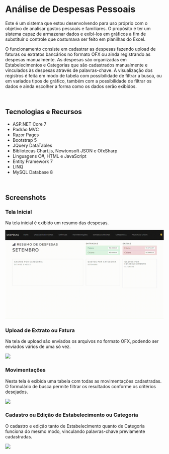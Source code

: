 # Análise de Despesas Pessoais
Este é um sistema que estou desenvolvendo para uso próprio com o objetivo de analisar gastos pessoais e familiares. O propósito é ter um sistema capaz de armazenar dados e exibí-los em gráficos a fim de substituir o controle que costumava ser feito em planilhas do Excel.

O funcionamento consiste em cadastrar as despesas fazendo upload de faturas ou extratos bancários no formato OFX ou ainda registrando as despesas manualmente. As despesas são organizadas em Estabelecimentos e Categorias que são cadastrados manualmente e vinculados às despesas através de palavras-chave. A visualização dos registros é feita em modo de tabela com possibilidade de filtrar a busca, ou em variados tipos de gráfico, também com a possibilidade de filtrar os dados e ainda escolher a forma como os dados serão exibidos.

<br/>

## Tecnologias e Recursos
<ul>
<li>ASP.NET Core 7</li>
<li>Padrão MVC</li>
<li>Razor Pages</li>
<li>Bootstrap 5</li>
<li>JQuery DataTables</li>
<li>Bibliotecas Chart.js, Newtonsoft JSON e OfxSharp</li>
<li>Linguagens C#, HTML e JavaScript</li>
<li>Entity Framework 7</li>
<li>LINQ</li>
<li>MySQL Database 8</li>
</ul>
<br/>

## Screenshots

### Tela Inicial
<p>Na tela inicial é exibido um resumo das despesas.</p>
<img src="https://github.com/marliseborba/img/blob/main/expenses/home-index.gif?raw=true"/>
<br/>

### Upload de Extrato ou Fatura
<p>Na tela de upload são enviados os arquivos no formato OFX, podendo ser enviados vários de uma só vez.</p>
<img src="https://github.com/marliseborba/img/blob/main/expenses/upload.gif?raw=true"/>
<br/>

### Movimentações
<p>Nesta tela é exibida uma tabela com todas as movimentações cadastradas. O formulário de busca permite filtrar os resultados conforme os critérios desejados.</p>
<img src="https://github.com/marliseborba/img/blob/main/expenses/movements-edit.gif?raw=true"/>
<br/>

### Cadastro ou Edição de Estabelecimento ou Categoria
<p>O cadastro e edição tanto de Estabelecimento quanto de Categoria funciona do mesmo modo, vinculando palavras-chave previamente cadastradas.</p>
<img src="https://github.com/marliseborba/img/blob/main/expenses/establishment.gif?raw=true"/>
